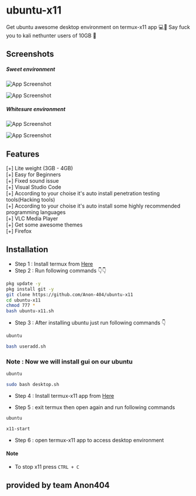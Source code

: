 # ubuntu-x11

Get ubuntu awesome desktop environment on termux-x11 app 💻📱
Say fuck you to kali nethunter users of 10GB 🥱

## Screenshots

##### Sweet environment

![App Screenshot](https://i.imgur.com/4kuX327.jpg)

![App Screenshot](https://i.imgur.com/1ewfMrC.jpeg)

##### Whitesure environment

![App Screenshot](https://i.imgur.com/hnbSPza.jpg)

![App Screenshot](https://i.imgur.com/CYVmChU.jpg)

## Features

[+] Lite weight (3GB - 4GB)<br>
[+] Easy for Beginners<br>
[+] Fixed sound issue<br>
[+] Visual Studio Code<br>
[+] According to your choise it's auto install penetration testing tools(Hacking tools)<br>
[+] According to your choise it's auto install some highly recommended programming languages<br>
[+] VLC Media Player<br>
[+] Get some awesome themes<br>
[+] Firefox<br>

## Installation

- Step 1 : Install termux from [Here](https://f-droid.org/repo/com.termux_1020.apk)
- Step 2 : Run following commands 👇👇

```bash
pkg update -y
pkg install git -y
git clone https://github.com/Anon-404/ubuntu-x11
cd ubuntu-x11
chmod 777 *
bash ubuntu-x11.sh
```

- Step 3 : After installing ubuntu just run following commands 👇

```bash
ubuntu
```
```bash
bash useradd.sh
```
### Note : Now we will install gui on our ubuntu

```bash
ubuntu
```
```bash
sudo bash desktop.sh
```
- Step 4 : Install termux-x11 app from [Here](https://github.com/termux/termux-x11/releases/download/nightly/app-universal-debug.apk)

- Step 5 : exit termux then open again and run following commands

```bash
ubuntu
```
```bash
x11-start
```
- Step 6 : open termux-x11 app to access desktop environment

#### Note

- To stop x11 press `CTRL + C`

## provided by team Anon404
